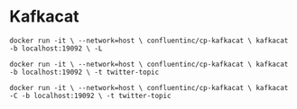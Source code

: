 # Kafkacat

`docker run -it \
--network=host \
confluentinc/cp-kafkacat \
kafkacat -b localhost:19092 \
-L
`

`docker run -it \
--network=host \
confluentinc/cp-kafkacat \
kafkacat -b localhost:19092 \
-t twitter-topic
`

`docker run -it \
--network=host \
confluentinc/cp-kafkacat \
kafkacat -C -b localhost:19092 \
-t twitter-topic`